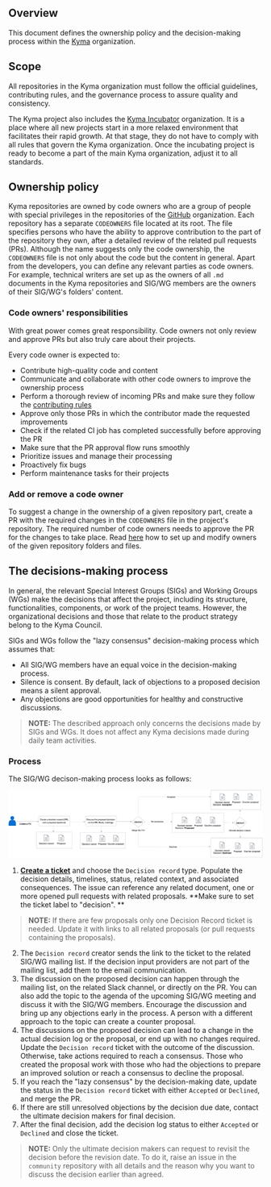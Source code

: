 ## Overview

This document defines the ownership policy and the decision-making process within the [Kyma](../../../) organization.

## Scope

All repositories in the Kyma organization must follow the official guidelines, contributing rules, and the governance process to assure quality and consistency.

The Kyma project also includes the [Kyma Incubator](https://github.com/kyma-incubator) organization. It is a place where all new projects start in a more relaxed environment that facilitates their rapid growth. At that stage, they do not have to comply with all rules that govern the Kyma organization. Once the incubating project is ready to become a part of the main Kyma organization, adjust it to all standards.

## Ownership policy

Kyma repositories are owned by code owners who are a group of people with special privileges in the repositories of the [GitHub](../../../) organization. Each repository has a separate `CODEOWNERS` file located at its root. The file specifies persons who have the ability to approve contribution to the part of the repository they own, after a detailed review of the related pull requests (PRs). Although the name suggests only the code ownership, the `CODEOWNERS` file is not only about the code but the content in general. Apart from the developers, you can define any relevant parties as code owners. For example, technical writers are set up as the owners of all `.md` documents in the Kyma repositories and SIG/WG members are the owners of their SIG/WG's folders' content.

### Code owners' responsibilities

With great power comes great responsibility. Code owners not only review and approve PRs but also truly care about their projects.

Every code owner is expected to:

* Contribute high-quality code and content
* Communicate and collaborate with other code owners to improve the ownership process
* Perform a thorough review of incoming PRs and make sure they follow the [contributing rules](CONTRIBUTING.md)
* Approve only those PRs in which the contributor made the requested improvements
* Check if the related CI job has completed successfully before approving the PR
* Make sure that the PR approval flow runs smoothly
* Prioritize issues and manage their processing
* Proactively fix bugs
* Perform maintenance tasks for their projects

### Add or remove a code owner

To suggest a change in the ownership of a given repository part, create a PR with the required changes in the `CODEOWNERS` file in the project's repository. The required number of code owners needs to approve the PR for the changes to take place. Read [here](https://github.com/kyma-project/community/blob/master/guidelines/internal-guidelines/repository-template/template/CODEOWNERS) how to set up and modify owners of the given repository folders and files.

## The decisions-making process

In general, the relevant Special Interest Groups (SIGs) and Working Groups (WGs) make the decisions that affect the project, including its structure, functionalities, components, or work of the project teams. However, the organizational decisions and those that relate to the product strategy belong to the Kyma Council.

SIGs and WGs follow the "lazy consensus" decision-making process which assumes that:

* All SIG/WG members have an equal voice in the decision-making process.
* Silence is consent. By default, lack of objections to a proposed decision means a silent approval.
* Any objections are good opportunities for healthy and constructive discussions.

> **NOTE:** The described approach only concerns the decisions made by SIGs and WGs. It does not affect any Kyma decisions made during daily team activities.

### Process

The SIG/WG decison-making process looks as follows:

![Decision-making process](assets/decision-making-process.png)

1. [**Create a ticket**](https://github.com/kyma-project/community/issues/new/choose) and choose the `Decision record` type. Populate the decision details, timelines, status, related context, and associated consequences. The issue can reference any related document, one or more opened pull requests with related proposals. **Make sure to set the ticket label to "decision". **
> **NOTE:** If there are few proposals only one Decision Record ticket is needed. Update it with links to all related proposals (or pull requests containing the proposals). 
2. The `Decision record` creator sends the link to the ticket to the related SIG/WG mailing list. If the decision input providers are not part of the mailing list, add them to the email communication.
3. The discussion on the proposed decision can happen through the mailing list, on the related Slack channel, or directly on the PR. You can also add the topic to the agenda of the upcoming SIG/WG meeting and discuss it with the SIG/WG members. Encourage the discussion and bring up any objections early in the process. A person with a different approach to the topic can create a counter proposal.
4. The discussions on the proposed decision can lead to a change in the actual decision log or the proposal, or end up with no changes required. Update the `Decision record` ticket with the outcome of the discussion. Otherwise, take actions required to reach a consensus. Those who created the proposal work with those who had the objections to prepare an improved solution or reach a consensus to decline the proposal.
5. If you reach the "lazy consensus" by the decision-making date, update the status in the `Decision record` ticket with either `Accepted` or `Declined`, and merge the PR.
6. If there are still unresolved objections by the decision due date, contact the ultimate decision makers for final decision.
7. After the final decision, add the decision log status to either `Accepted` or `Declined` and close the ticket.

>**NOTE:** Only the ultimate decision makers can request to revisit the decision before the revision date. To do it, raise an issue in the `community` repository with all details and the reason why you want to discuss the decision earlier than agreed.

